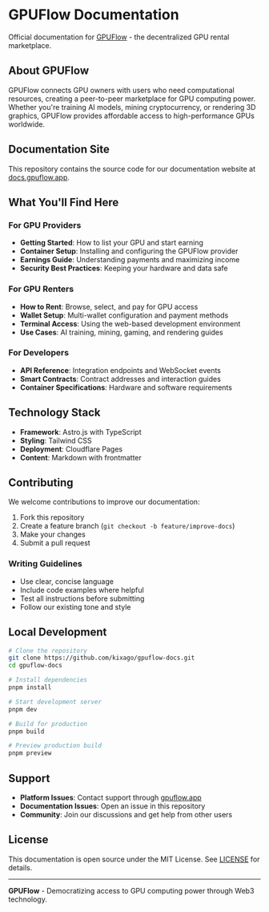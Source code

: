 # GPUFlow Documentation

Official documentation for [GPUFlow](https://gpuflow.app) - the decentralized GPU rental marketplace.

## About GPUFlow

GPUFlow connects GPU owners with users who need computational resources, creating a peer-to-peer marketplace for GPU computing power. Whether you're training AI models, mining cryptocurrency, or rendering 3D graphics, GPUFlow provides affordable access to high-performance GPUs worldwide.

## Documentation Site

This repository contains the source code for our documentation website at [docs.gpuflow.app](https://docs.gpuflow.app).

## What You'll Find Here

### For GPU Providers
- **Getting Started**: How to list your GPU and start earning
- **Container Setup**: Installing and configuring the GPUFlow provider
- **Earnings Guide**: Understanding payments and maximizing income
- **Security Best Practices**: Keeping your hardware and data safe

### For GPU Renters
- **How to Rent**: Browse, select, and pay for GPU access
- **Wallet Setup**: Multi-wallet configuration and payment methods
- **Terminal Access**: Using the web-based development environment
- **Use Cases**: AI training, mining, gaming, and rendering guides

### For Developers
- **API Reference**: Integration endpoints and WebSocket events
- **Smart Contracts**: Contract addresses and interaction guides
- **Container Specifications**: Hardware and software requirements

## Technology Stack

- **Framework**: Astro.js with TypeScript
- **Styling**: Tailwind CSS
- **Deployment**: Cloudflare Pages
- **Content**: Markdown with frontmatter

## Contributing

We welcome contributions to improve our documentation:

1. Fork this repository
2. Create a feature branch (`git checkout -b feature/improve-docs`)
3. Make your changes
4. Submit a pull request

### Writing Guidelines

- Use clear, concise language
- Include code examples where helpful
- Test all instructions before submitting
- Follow our existing tone and style

## Local Development

```bash
# Clone the repository
git clone https://github.com/kixago/gpuflow-docs.git
cd gpuflow-docs

# Install dependencies
pnpm install

# Start development server
pnpm dev

# Build for production
pnpm build

# Preview production build
pnpm preview
```

## Support

- **Platform Issues**: Contact support through [gpuflow.app](https://gpuflow.app)
- **Documentation Issues**: Open an issue in this repository
- **Community**: Join our discussions and get help from other users

## License

This documentation is open source under the MIT License. See [LICENSE](LICENSE) for details.

---

**GPUFlow** - Democratizing access to GPU computing power through Web3 technology.